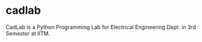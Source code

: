 cadlab
======

CadLab is a Python Programming Lab for Electrical Engineering Dept. in 3rd Semester at IITM.
